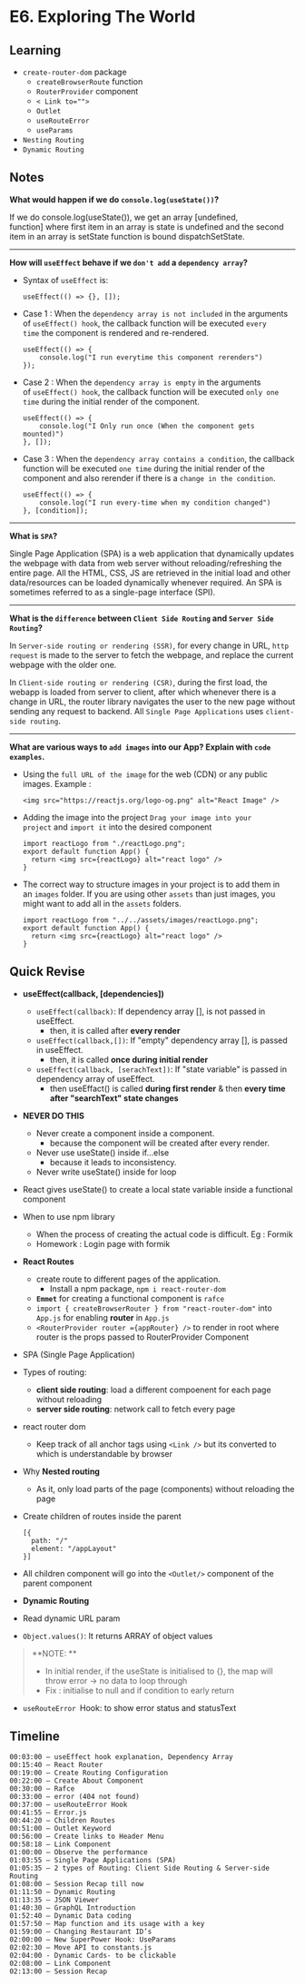 # E6. Exploring The World

## Learning
- `create-router-dom` package
    - `createBrowserRoute` function
    - `RouterProvider` component
    - `< Link to="">`
    - `Outlet`
    - `useRouteError`
    - `useParams`
- `Nesting Routing`
- `Dynamic Routing`

## Notes

**What would happen if we do `console.log(useState())`?**

If we do console.log(useState()), we get an array [undefined, function] where first item in an array is state is undefined and the second item in an array is setState function is bound dispatchSetState.

---

**How will `useEffect` behave if we `don't add` a `dependency array`?**

- Syntax of `useEffect` is:
    
    ```
    useEffect(() => {}, []);
    
    ```
    
- Case 1 : When the `dependency array is not included` in the arguments of `useEffect() hook`, the callback function will be executed `every time` the component is rendered and re-rendered.
    
    ```
    useEffect(() => {
        console.log("I run everytime this component rerenders")
    });
    
    ```
    
- Case 2 : When the `dependency array is empty` in the arguments of `useEffect() hook`, the callback function will be executed `only one time` during the initial render of the component.
    
    ```
    useEffect(() => {
        console.log("I Only run once (When the component gets mounted)")
    }, []);
    
    ```
    
- Case 3 : When the `dependency array contains a condition`, the callback function will be executed `one time` during the initial render of the component and also rerender if there is a `change in the condition`.
    
    ```
    useEffect(() => {
        console.log("I run every-time when my condition changed")
    }, [condition]);
    ```

---

**What is `SPA`?**

Single Page Application (SPA) is a web application that dynamically updates the webpage with data from web server without reloading/refreshing the entire page. All the HTML, CSS, JS are retrieved in the initial load and other data/resources can be loaded dynamically whenever required. An SPA is sometimes referred to as a single-page interface (SPI).

---

**What is the `difference` between `Client Side Routing` and `Server Side Routing`?**

In `Server-side routing or rendering (SSR)`, for every change in URL, `http request` is made to the server to fetch the webpage, and replace the current webpage with the older one.

In `Client-side routing or rendering (CSR)`, during the first load, the webapp is loaded from server to client, after which whenever there is a change in URL, the router library navigates the user to the new page without sending any request to backend. All `Single Page Applications` uses `client-side routing`.

---

**What are various ways to `add images` into our App? Explain with `code examples`.**

- Using the `full URL of the image` for the web (CDN) or any public images. Example :
    
    ```
    <img src="https://reactjs.org/logo-og.png" alt="React Image" />
    
    ```
    
- Adding the image into the project `Drag your image into your project` and `import it` into the desired component
    
    ```
    import reactLogo from "./reactLogo.png";
    export default function App() {
      return <img src={reactLogo} alt="react logo" />
    }
    
    ```
    
- The correct way to structure images in your project is to add them in an `images` folder. If you are using other `assets` than just images, you might want to add all in the `assets` folders.
    
    ```
    import reactLogo from "../../assets/images/reactLogo.png";
    export default function App() {
      return <img src={reactLogo} alt="react logo" />
    }
    ```

## Quick Revise

- **useEffect(callback, [dependencies])**
  - `useEffect(callback)`: If dependency array [], is not passed in useEffect.
    - then, it is called after **every render**
  - `useEffect(callback,[])`: If "empty" dependency array [], is passed in useEffect.
    - then, it is called **once during initial render**
  - `useEffect(callback, [serachText])`: If "state variable" is passed in dependency array of useEffect.
    - then useEffact() is called **during first render** & then **every time after "searchText" state changes**

- **NEVER DO THIS**
  - Never create a component inside a component. 
    - because the component will be created after every render.
  - Never use useState() inside if...else 
    - because it leads to inconsistency.
  - Never write useState() inside for loop

- React gives useState() to create a local state variable inside a functional component

- When to use npm library 
  - When the process of creating the actual code is difficult. Eg : Formik
  - Homework : Login page with formik

- **React Routes** 
  - create route to different pages of the application.
    - Install a npm package, `npm i react-router-dom`
  - **`Emmet`** for creating a functional component is `rafce`
  - `import { createBrowserRouter } from "react-router-dom"` into `App.js` for enabling **router** in `App.js`
  - `<RouterProvider router ={appRouter} />` to render in root where router is the props passed to RouterProvider Component

- SPA (Single Page Application)

- Types of routing:
  - **client side routing**: load a different compoenent for each page without reloading
  - **server side routing**: network call to fetch every page

- react router dom 
  - Keep track of all anchor tags using `<Link />` but its converted to <a></a> which is understandable by browser

- Why **Nested routing**
  - As it, only load parts of the page (components) without reloading the page

- Create children of routes inside the parent
  ```
  [{
    path: "/"
    element: "/appLayout"
  }] 
  ```
- All children component will go into the `<Outlet/>` component of the parent component

- **Dynamic Routing**
 - Read dynamic URL param

- `Object.values()`: It returns ARRAY of object values

> **NOTE: **
> - In initial render, if the useState is initialised to {}, the map will throw error -> no data to loop through
> - Fix : initialise to null and if condition to early return

- `useRouteError `Hook:  to show error status and statusText

## Timeline

```
00:03:00 – useEffect hook explanation, Dependency Array
00:15:40 – React Router 
00:19:00 – Create Routing Configuration
00:22:00 – Create About Component
00:30:00 – Rafce
00:33:00 – error (404 not found)
00:37:00 – useRouteError Hook
00:41:55 – Error.js
00:44:20 – Children Routes
00:51:00 – Outlet Keyword
00:56:00 – Create links to Header Menu
00:58:18 – Link Component 
01:00:00 – Observe the performance
01:03:55 – Single Page Applications (SPA)
01:05:35 – 2 types of Routing: Client Side Routing & Server-side Routing
01:08:00 – Session Recap till now 
01:11:50 – Dynamic Routing
01:13:35 – JSON Viewer
01:40:30 – GraphQL Introduction
01:52:40 – Dynamic Data coding 
01:57:50 – Map function and its usage with a key 
01:59:00 – Changing Restaurant ID’s
02:00:00 – New SuperPower Hook: UseParams
02:02:30 – Move API to constants.js
02:04:00 - Dynamic Cards- to be clickable
02:08:00 – Link Component
02:13:00 – Session Recap
```